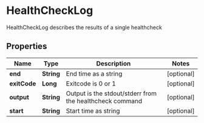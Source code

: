 

# HealthCheckLog

HealthCheckLog describes the results of a single healthcheck

## Properties

| Name | Type | Description | Notes |
|------------ | ------------- | ------------- | -------------|
|**end** | **String** | End time as a string |  [optional] |
|**exitCode** | **Long** | Exitcode is 0 or 1 |  [optional] |
|**output** | **String** | Output is the stdout/stderr from the healthcheck command |  [optional] |
|**start** | **String** | Start time as string |  [optional] |




